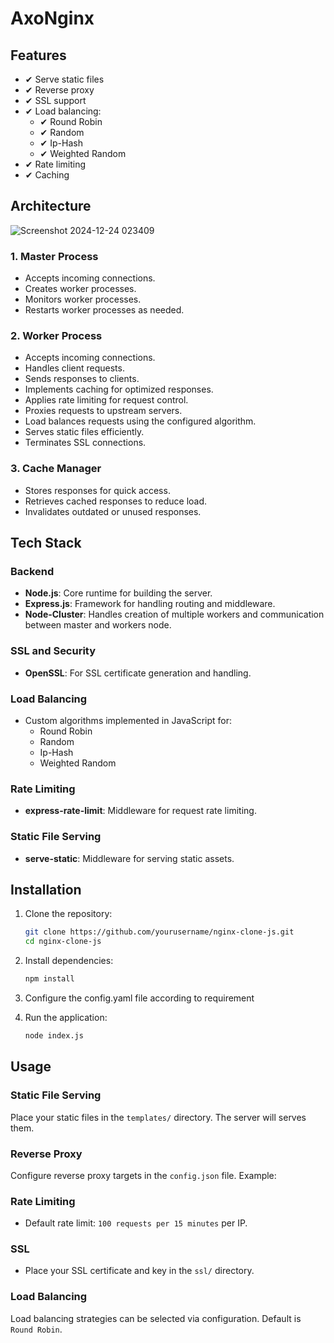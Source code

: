 # AxoNginx

## Features
- ✔ Serve static files
- ✔ Reverse proxy
- ✔ SSL support
- ✔ Load balancing:
  - ✔ Round Robin
  - ✔ Random
  - ✔ Ip-Hash
  - ✔ Weighted Random
- ✔ Rate limiting
- ✔ Caching

## Architecture
![Screenshot 2024-12-24 023409](https://github.com/user-attachments/assets/0fd009ba-e12a-4012-8a28-b4a3e917dbd7)


### 1. **Master Process**
- Accepts incoming connections.
- Creates worker processes.
- Monitors worker processes.
- Restarts worker processes as needed.

### 2. **Worker Process**
- Accepts incoming connections.
- Handles client requests.
- Sends responses to clients.
- Implements caching for optimized responses.
- Applies rate limiting for request control.
- Proxies requests to upstream servers.
- Load balances requests using the configured algorithm.
- Serves static files efficiently.
- Terminates SSL connections.

### 3. **Cache Manager**
- Stores responses for quick access.
- Retrieves cached responses to reduce load.
- Invalidates outdated or unused responses.

## Tech Stack
### **Backend**
- **Node.js**: Core runtime for building the server.
- **Express.js**: Framework for handling routing and middleware.
- **Node-Cluster**: Handles creation of multiple workers and communication between master and workers node.

### **SSL and Security**
- **OpenSSL**: For SSL certificate generation and handling.

### **Load Balancing**
- Custom algorithms implemented in JavaScript for:
  - Round Robin
  - Random
  - Ip-Hash
  - Weighted Random

### **Rate Limiting**
- **express-rate-limit**: Middleware for request rate limiting.

### **Static File Serving**
- **serve-static**: Middleware for serving static assets.

## Installation

1. Clone the repository:
   ```bash
   git clone https://github.com/yourusername/nginx-clone-js.git
   cd nginx-clone-js
   ```

2. Install dependencies:
   ```bash
   npm install
   ```

3. Configure the config.yaml file according to requirement

4. Run the application:
   ```bash
   node index.js
   ```

## Usage
### Static File Serving
Place your static files in the `templates/` directory. The server will serves them.

### Reverse Proxy
Configure reverse proxy targets in the `config.json` file. Example:

### Rate Limiting
- Default rate limit: `100 requests per 15 minutes` per IP.
  
### SSL
- Place your SSL certificate and key in the `ssl/` directory.


### Load Balancing
Load balancing strategies can be selected via configuration. Default is `Round Robin`.


